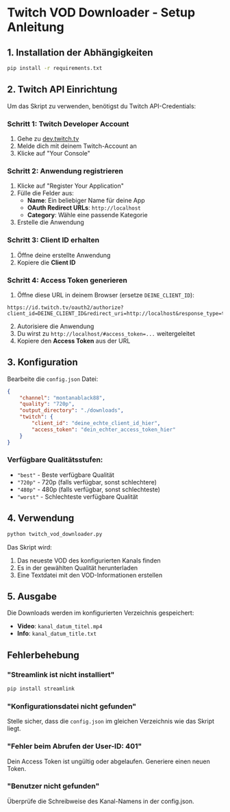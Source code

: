 # Twitch VOD Downloader - Setup Anleitung

## 1. Installation der Abhängigkeiten

```bash
pip install -r requirements.txt
```

## 2. Twitch API Einrichtung

Um das Skript zu verwenden, benötigst du Twitch API-Credentials:

### Schritt 1: Twitch Developer Account
1. Gehe zu [dev.twitch.tv](https://dev.twitch.tv/)
2. Melde dich mit deinem Twitch-Account an
3. Klicke auf "Your Console"

### Schritt 2: Anwendung registrieren
1. Klicke auf "Register Your Application"
2. Fülle die Felder aus:
   - **Name**: Ein beliebiger Name für deine App
   - **OAuth Redirect URLs**: `http://localhost`
   - **Category**: Wähle eine passende Kategorie
3. Erstelle die Anwendung

### Schritt 3: Client ID erhalten
1. Öffne deine erstellte Anwendung
2. Kopiere die **Client ID**

### Schritt 4: Access Token generieren
1. Öffne diese URL in deinem Browser (ersetze `DEINE_CLIENT_ID`):
```
https://id.twitch.tv/oauth2/authorize?client_id=DEINE_CLIENT_ID&redirect_uri=http://localhost&response_type=token&scope=
```
2. Autorisiere die Anwendung
3. Du wirst zu `http://localhost/#access_token=...` weitergeleitet
4. Kopiere den **Access Token** aus der URL

## 3. Konfiguration

Bearbeite die `config.json` Datei:

```json
{
    "channel": "montanablack88",
    "quality": "720p",
    "output_directory": "./downloads",
    "twitch": {
        "client_id": "deine_echte_client_id_hier",
        "access_token": "dein_echter_access_token_hier"
    }
}
```

### Verfügbare Qualitätsstufen:
- `"best"` - Beste verfügbare Qualität
- `"720p"` - 720p (falls verfügbar, sonst schlechtere)
- `"480p"` - 480p (falls verfügbar, sonst schlechteste)
- `"worst"` - Schlechteste verfügbare Qualität

## 4. Verwendung

```bash
python twitch_vod_downloader.py
```

Das Skript wird:
1. Das neueste VOD des konfigurierten Kanals finden
2. Es in der gewählten Qualität herunterladen
3. Eine Textdatei mit den VOD-Informationen erstellen

## 5. Ausgabe

Die Downloads werden im konfigurierten Verzeichnis gespeichert:
- **Video**: `kanal_datum_titel.mp4`
- **Info**: `kanal_datum_title.txt`

## Fehlerbehebung

### "Streamlink ist nicht installiert"
```bash
pip install streamlink
```

### "Konfigurationsdatei nicht gefunden"
Stelle sicher, dass die `config.json` im gleichen Verzeichnis wie das Skript liegt.

### "Fehler beim Abrufen der User-ID: 401"
Dein Access Token ist ungültig oder abgelaufen. Generiere einen neuen Token.

### "Benutzer nicht gefunden"
Überprüfe die Schreibweise des Kanal-Namens in der config.json.
